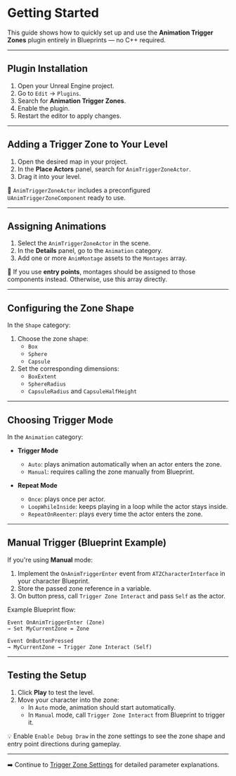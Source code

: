 # Getting Started

This guide shows how to quickly set up and use the **Animation Trigger Zones** plugin entirely in Blueprints — no C++ required.

---

## Plugin Installation

1. Open your Unreal Engine project.
2. Go to `Edit` → `Plugins`.
3. Search for **Animation Trigger Zones**.
4. Enable the plugin.
5. Restart the editor to apply changes.

---

## Adding a Trigger Zone to Your Level

1. Open the desired map in your project.
2. In the **Place Actors** panel, search for `AnimTriggerZoneActor`.
3. Drag it into your level.

🎯 `AnimTriggerZoneActor` includes a preconfigured `UAnimTriggerZoneComponent` ready to use.

---

## Assigning Animations

1. Select the `AnimTriggerZoneActor` in the scene.
2. In the **Details** panel, go to the `Animation` category.
3. Add one or more `AnimMontage` assets to the `Montages` array.

📌 If you use **entry points**, montages should be assigned to those components instead. Otherwise, use this array directly.

---

## Configuring the Zone Shape

In the `Shape` category:

1. Choose the zone shape:
   - `Box`
   - `Sphere`
   - `Capsule`
2. Set the corresponding dimensions:
   - `BoxExtent`
   - `SphereRadius`
   - `CapsuleRadius` and `CapsuleHalfHeight`

<!-- PLACEHOLDER: SCREENSHOT_SHAPE_SETTINGS -->

---

## Choosing Trigger Mode

In the `Animation` category:

- **Trigger Mode**  
  - `Auto`: plays animation automatically when an actor enters the zone.  
  - `Manual`: requires calling the zone manually from Blueprint.

- **Repeat Mode**  
  - `Once`: plays once per actor.  
  - `LoopWhileInside`: keeps playing in a loop while the actor stays inside.  
  - `RepeatOnReenter`: plays every time the actor enters the zone.

---

## Manual Trigger (Blueprint Example)

If you're using **Manual** mode:

1. Implement the `OnAnimTriggerEnter` event from `ATZCharacterInterface` in your character Blueprint.
2. Store the passed zone reference in a variable.
3. On button press, call `Trigger Zone Interact` and pass `Self` as the actor.

<!-- PLACEHOLDER: SCREENSHOT_TRIGGER_ZONE_INTERACT -->

Example Blueprint flow:

```blueprint
Event OnAnimTriggerEnter (Zone)
→ Set MyCurrentZone = Zone

Event OnButtonPressed
→ MyCurrentZone → Trigger Zone Interact (Self)
```

---

## Testing the Setup

1. Click **Play** to test the level.
2. Move your character into the zone:
   - In `Auto` mode, animation should start automatically.
   - In `Manual` mode, call `Trigger Zone Interact` from Blueprint to trigger it.

💡 Enable `Enable Debug Draw` in the zone settings to see the zone shape and entry point directions during gameplay.

---

➡️ Continue to [Trigger Zone Settings](trigger-zone.md) for detailed parameter explanations.